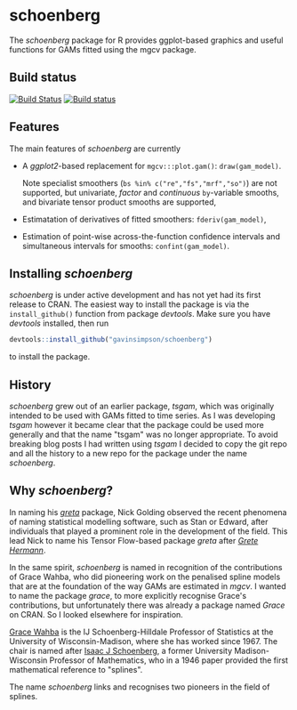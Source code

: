 # schoenberg

The *schoenberg* package for R provides ggplot-based graphics and useful functions for GAMs fitted using the mgcv package.

## Build status

[![Build Status](https://travis-ci.org/gavinsimpson/schoenberg.svg?branch=master)](https://travis-ci.org/gavinsimpson/schoenberg) [![Build status](https://ci.appveyor.com/api/projects/status/w7pj8773t5b8fxkb/branch/master?svg=true)](https://ci.appveyor.com/project/gavinsimpson/schoenberg/branch/master)

## Features

The main features of *schoenberg* are currently

* A *ggplot2*-based replacement for `mgcv:::plot.gam()`: `draw(gam_model)`.

    Note specialist smoothers (`bs %in% c("re","fs","mrf","so")`) are not supported, but univariate, *factor* and *continuous* `by`-variable smooths, and bivariate tensor product smooths are supported,

* Estimatation of derivatives of fitted smoothers: `fderiv(gam_model)`,

* Estimation of point-wise across-the-function confidence intervals and simultaneous intervals for smooths: `confint(gam_model)`.

## Installing *schoenberg*

*schoenberg* is under active development and has not yet had its first release to CRAN. The easiest way to install the package is via the `install_github()` function from package *devtools*. Make sure you have *devtools* installed, then run

```r
devtools::install_github("gavinsimpson/schoenberg")
```

to install the package.

## History

*schoenberg* grew out of an earlier package, *tsgam*, which was originally intended to be used with GAMs fitted to time series. As I was developing *tsgam* however it became clear that the package could be used more generally and that the name "tsgam" was no longer appropriate. To avoid breaking blog posts I had written using *tsgam* I decided to copy the git repo and all the history to a new repo for the package under the name *schoenberg*.

## Why *schoenberg*?

In naming his [*greta*](https://github.com/greta-dev/greta) package, Nick Golding observed the recent phenomena of naming statistical modelling software, such as Stan or Edward, after individuals that played a prominent role in the development of the field. This lead Nick to name his Tensor Flow-based package *greta* after [*Grete Hermann*](https://greta-dev.github.io/greta/why_greta.html).

In the same spirit, *schoenberg* is named in recognition of the contributions of Grace Wahba, who did pioneering work on the penalised spline models that are at the foundation of the way GAMs are estimated in *mgcv*. I wanted to name the package *grace*, to more explicitly recognise Grace's contributions, but unfortunately there was already a package named *Grace* on CRAN. So I looked elsewhere for inspiration.

[Grace Wahba](https://en.wikipedia.org/wiki/Grace_Wahba) is the IJ Schoenberg-Hilldale Professor of Statistics at the University of Wisconsin-Madison, where she has worked since 1967. The chair is named after [Isaac J Schoenberg](https://en.wikipedia.org/wiki/Isaac_Jacob_Schoenberg), a former University Madison-Wisconsin Professor of Mathematics, who in a 1946 paper provided the first mathematical reference to "splines".

The name *schoenberg* links and recognises two pioneers in the field of splines.
